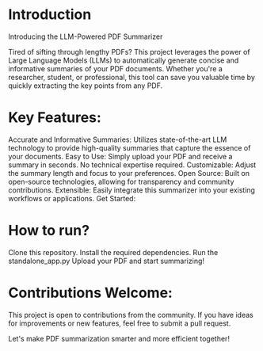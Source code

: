 # Introduction
Introducing the LLM-Powered PDF Summarizer

Tired of sifting through lengthy PDFs? This project leverages the power of Large Language Models (LLMs) to automatically generate concise and informative summaries of your PDF documents. Whether you're a researcher, student, or professional, this tool can save you valuable time by quickly extracting the key points from any PDF.

# Key Features:

Accurate and Informative Summaries: Utilizes state-of-the-art LLM technology to provide high-quality summaries that capture the essence of your documents.
Easy to Use: Simply upload your PDF and receive a summary in seconds. No technical expertise required.
Customizable: Adjust the summary length and focus to your preferences.
Open Source: Built on open-source technologies, allowing for transparency and community contributions.
Extensible: Easily integrate this summarizer into your existing workflows or applications.
Get Started:

# How to run?
Clone this repository.
Install the required dependencies.
Run the standalone_app.py
Upload your PDF and start summarizing!

# Contributions Welcome:

This project is open to contributions from the community. If you have ideas for improvements or new features, feel free to submit a pull request.

Let's make PDF summarization smarter and more efficient together!




